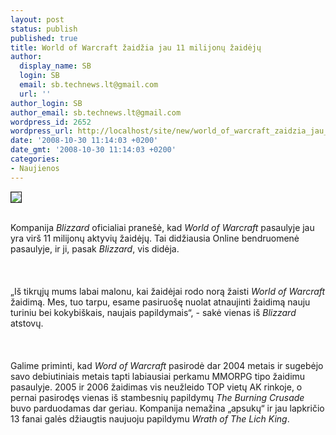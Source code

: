 ```yaml
---
layout: post
status: publish
published: true
title: World of Warcraft žaidžia jau 11 milijonų žaidėjų
author:
  display_name: SB
  login: SB
  email: sb.technews.lt@gmail.com
  url: ''
author_login: SB
author_email: sb.technews.lt@gmail.com
wordpress_id: 2652
wordpress_url: http://localhost/site/new/world_of_warcraft_zaidzia_jau_11_milijonu_zaideju/
date: '2008-10-30 11:14:03 +0200'
date_gmt: '2008-10-30 11:14:03 +0200'
categories:
- Naujienos
---
```

<div class="imgright"><img src="http://tbn0.google.com/images?q=tbn:aydm8U4cPk98hM:http://hugemistakes.com/wp-content/uploads/2008/02/warcraft-logo.jpg" border="1"></div>
<p><br>Kompanija <i>Blizzard</i> oficialiai pranešė, kad <i>World of Warcraft</i> pasaulyje jau yra virš 11 milijonų aktyvių žaidėjų. Tai didžiausia Online bendruomenė pasaulyje, ir ji, pasak <i>Blizzard</i>, vis didėja.<br />
<br><br />
<br>„Iš tikrųjų mums labai malonu, kai žaidėjai rodo norą žaisti <i>World of Warcraft</i> žaidimą. Mes, tuo tarpu, esame pasiruošę nuolat atnaujinti žaidimą nauju turiniu bei kokybiškais, naujais papildymais“, - sakė vienas iš <i>Blizzard</i> atstovų.<br />
<br><br />
<br>Galime priminti, kad <i>Word of Warcraft</i> pasirodė dar 2004 metais ir sugebėjo savo debiutiniais metais tapti labiausiai perkamu MMORPG tipo žaidimu pasaulyje. 2005 ir 2006 žaidimas vis neužleido TOP vietų AK rinkoje, o pernai pasirodęs vienas iš stambesnių papildymų <i>The Burning Crusade</i> buvo parduodamas dar geriau. Kompanija nemažina „apsukų“ ir jau lapkričio 13 fanai galės džiaugtis naujuoju papildymu <i>Wrath of The Lich King</i>.<br />
<br><br />
<br><br />
<br></p>
